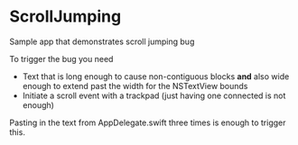 # ScrollJumping
Sample app that demonstrates scroll jumping bug

To trigger the bug you need

- Text that is long enough to cause non-contiguous blocks **and** also wide enough to extend past the width for the NSTextView bounds
- Initiate a scroll event with a trackpad (just having one connected is not enough)

Pasting in the text from AppDelegate.swift three times is enough to trigger this.